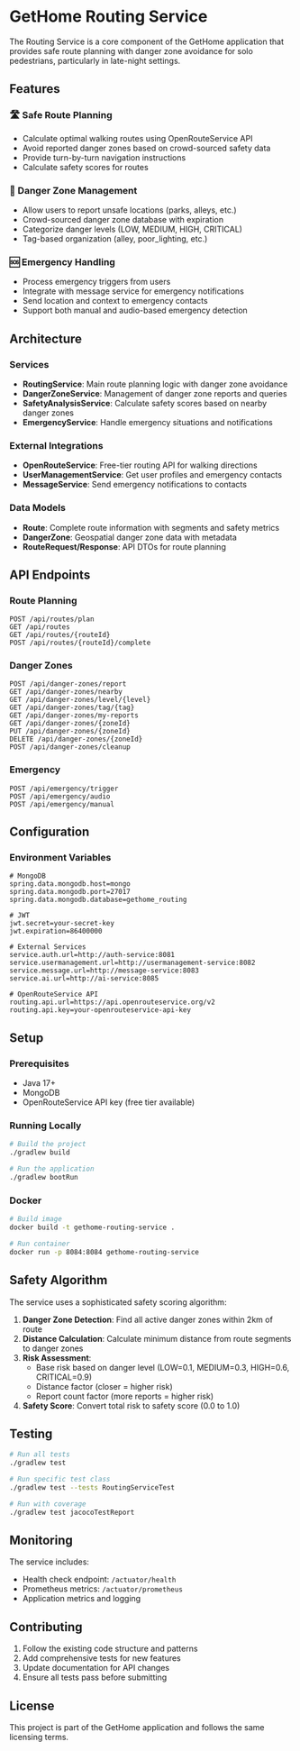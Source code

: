 # GetHome Routing Service

The Routing Service is a core component of the GetHome application that provides safe route planning with danger zone avoidance for solo pedestrians, particularly in late-night settings.

## Features

### 🛣️ Safe Route Planning
- Calculate optimal walking routes using OpenRouteService API
- Avoid reported danger zones based on crowd-sourced safety data
- Provide turn-by-turn navigation instructions
- Calculate safety scores for routes

### 🚨 Danger Zone Management
- Allow users to report unsafe locations (parks, alleys, etc.)
- Crowd-sourced danger zone database with expiration
- Categorize danger levels (LOW, MEDIUM, HIGH, CRITICAL)
- Tag-based organization (alley, poor_lighting, etc.)

### 🆘 Emergency Handling
- Process emergency triggers from users
- Integrate with message service for emergency notifications
- Send location and context to emergency contacts
- Support both manual and audio-based emergency detection

## Architecture

### Services
- **RoutingService**: Main route planning logic with danger zone avoidance
- **DangerZoneService**: Management of danger zone reports and queries
- **SafetyAnalysisService**: Calculate safety scores based on nearby danger zones
- **EmergencyService**: Handle emergency situations and notifications

### External Integrations
- **OpenRouteService**: Free-tier routing API for walking directions
- **UserManagementService**: Get user profiles and emergency contacts
- **MessageService**: Send emergency notifications to contacts

### Data Models
- **Route**: Complete route information with segments and safety metrics
- **DangerZone**: Geospatial danger zone data with metadata
- **RouteRequest/Response**: API DTOs for route planning

## API Endpoints

### Route Planning
```
POST /api/routes/plan
GET /api/routes
GET /api/routes/{routeId}
POST /api/routes/{routeId}/complete
```

### Danger Zones
```
POST /api/danger-zones/report
GET /api/danger-zones/nearby
GET /api/danger-zones/level/{level}
GET /api/danger-zones/tag/{tag}
GET /api/danger-zones/my-reports
GET /api/danger-zones/{zoneId}
PUT /api/danger-zones/{zoneId}
DELETE /api/danger-zones/{zoneId}
POST /api/danger-zones/cleanup
```

### Emergency
```
POST /api/emergency/trigger
POST /api/emergency/audio
POST /api/emergency/manual
```

## Configuration

### Environment Variables
```properties
# MongoDB
spring.data.mongodb.host=mongo
spring.data.mongodb.port=27017
spring.data.mongodb.database=gethome_routing

# JWT
jwt.secret=your-secret-key
jwt.expiration=86400000

# External Services
service.auth.url=http://auth-service:8081
service.usermanagement.url=http://usermanagement-service:8082
service.message.url=http://message-service:8083
service.ai.url=http://ai-service:8085

# OpenRouteService API
routing.api.url=https://api.openrouteservice.org/v2
routing.api.key=your-openrouteservice-api-key
```

## Setup

### Prerequisites
- Java 17+
- MongoDB
- OpenRouteService API key (free tier available)

### Running Locally
```bash
# Build the project
./gradlew build

# Run the application
./gradlew bootRun
```

### Docker
```bash
# Build image
docker build -t gethome-routing-service .

# Run container
docker run -p 8084:8084 gethome-routing-service
```

## Safety Algorithm

The service uses a sophisticated safety scoring algorithm:

1. **Danger Zone Detection**: Find all active danger zones within 2km of route
2. **Distance Calculation**: Calculate minimum distance from route segments to danger zones
3. **Risk Assessment**: 
   - Base risk based on danger level (LOW=0.1, MEDIUM=0.3, HIGH=0.6, CRITICAL=0.9)
   - Distance factor (closer = higher risk)
   - Report count factor (more reports = higher risk)
4. **Safety Score**: Convert total risk to safety score (0.0 to 1.0)

## Testing

```bash
# Run all tests
./gradlew test

# Run specific test class
./gradlew test --tests RoutingServiceTest

# Run with coverage
./gradlew test jacocoTestReport
```

## Monitoring

The service includes:
- Health check endpoint: `/actuator/health`
- Prometheus metrics: `/actuator/prometheus`
- Application metrics and logging

## Contributing

1. Follow the existing code structure and patterns
2. Add comprehensive tests for new features
3. Update documentation for API changes
4. Ensure all tests pass before submitting

## License

This project is part of the GetHome application and follows the same licensing terms. 